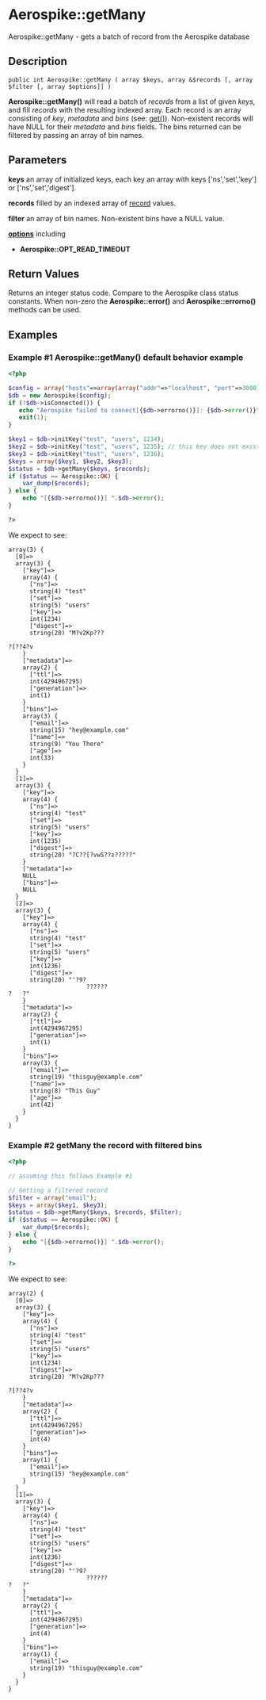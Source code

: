 
# Aerospike::getMany

Aerospike::getMany - gets a batch of record from the Aerospike database

## Description

```
public int Aerospike::getMany ( array $keys, array &$records [, array $filter [, array $options]] )
```

**Aerospike::getMany()** will read a batch of *records* from a list of given
*keys*, and fill *records* with the resulting indexed array. Each record is an array
consisting of *key*, *metadata* and *bins* (see: [get()](aerospike_get.md)).
Non-existent records will have NULL for their *metadata* and *bins* fields.
The bins returned can be filtered by passing an array of bin names.

## Parameters

**keys** an array of initialized keys, each key an array with keys ['ns','set','key'] or ['ns','set','digest'].

**records** filled by an indexed array of [record](aerospike_get.md) values.

**filter** an array of bin names. Non-existent bins have a NULL value.

**[options](aerospike.md)** including
- **Aerospike::OPT_READ_TIMEOUT**

## Return Values

Returns an integer status code.  Compare to the Aerospike class status
constants.  When non-zero the **Aerospike::error()** and
**Aerospike::errorno()** methods can be used.

## Examples

### Example #1 Aerospike::getMany() default behavior example

```php
<?php

$config = array("hosts"=>array(array("addr"=>"localhost", "port"=>3000)));
$db = new Aerospike($config);
if (!$db->isConnected()) {
   echo "Aerospike failed to connect[{$db->errorno()}]: {$db->error()}\n";
   exit(1);
}

$key1 = $db->initKey("test", "users", 1234);
$key2 = $db->initKey("test", "users", 1235); // this key does not exist
$key3 = $db->initKey("test", "users", 1236);
$keys = array($key1, $key2, $key3);
$status = $db->getMany($keys, $records);
if ($status == Aerospike::OK) {
    var_dump($records);
} else {
    echo "[{$db->errorno()}] ".$db->error();
}

?>
```

We expect to see:

```
array(3) {
  [0]=>
  array(3) {
    ["key"]=>
    array(4) {
      ["ns"]=>
      string(4) "test"
      ["set"]=>
      string(5) "users"
      ["key"]=>
      int(1234)
      ["digest"]=>
      string(20) "M?v2Kp???

?[??4?v
    }
    ["metadata"]=>
    array(2) {
      ["ttl"]=>
      int(4294967295)
      ["generation"]=>
      int(1)
    }
    ["bins"]=>
    array(3) {
      ["email"]=>
      string(15) "hey@example.com"
      ["name"]=>
      string(9) "You There"
      ["age"]=>
      int(33)
    }
  }
  [1]=>
  array(3) {
    ["key"]=>
    array(4) {
      ["ns"]=>
      string(4) "test"
      ["set"]=>
      string(5) "users"
      ["key"]=>
      int(1235)
      ["digest"]=>
      string(20) "?C??[?vwS??ƨ?????"
    }
    ["metadata"]=>
    NULL
    ["bins"]=>
    NULL
  }
  [2]=>
  array(3) {
    ["key"]=>
    array(4) {
      ["ns"]=>
      string(4) "test"
      ["set"]=>
      string(5) "users"
      ["key"]=>
      int(1236)
      ["digest"]=>
      string(20) "'?9?
                      ??????
?	?"
    }
    ["metadata"]=>
    array(2) {
      ["ttl"]=>
      int(4294967295)
      ["generation"]=>
      int(1)
    }
    ["bins"]=>
    array(3) {
      ["email"]=>
      string(19) "thisguy@example.com"
      ["name"]=>
      string(8) "This Guy"
      ["age"]=>
      int(42)
    }
  }
}
```

### Example #2 getMany the record with filtered bins

```php
<?php

// assuming this follows Example #1

// Getting a filtered record
$filter = array("email");
$keys = array($key1, $key3);
$status = $db->getMany($keys, $records, $filter);
if ($status == Aerospike::OK) {
    var_dump($records);
} else {
    echo "[{$db->errorno()}] ".$db->error();
}

?>
```

We expect to see:

```
array(2) {
  [0]=>
  array(3) {
    ["key"]=>
    array(4) {
      ["ns"]=>
      string(4) "test"
      ["set"]=>
      string(5) "users"
      ["key"]=>
      int(1234)
      ["digest"]=>
      string(20) "M?v2Kp???

?[??4?v
    }
    ["metadata"]=>
    array(2) {
      ["ttl"]=>
      int(4294967295)
      ["generation"]=>
      int(4)
    }
    ["bins"]=>
    array(1) {
      ["email"]=>
      string(15) "hey@example.com"
    }
  }
  [1]=>
  array(3) {
    ["key"]=>
    array(4) {
      ["ns"]=>
      string(4) "test"
      ["set"]=>
      string(5) "users"
      ["key"]=>
      int(1236)
      ["digest"]=>
      string(20) "'?9?
                      ??????
?	?"
    }
    ["metadata"]=>
    array(2) {
      ["ttl"]=>
      int(4294967295)
      ["generation"]=>
      int(4)
    }
    ["bins"]=>
    array(1) {
      ["email"]=>
      string(19) "thisguy@example.com"
    }
  }
}
```
